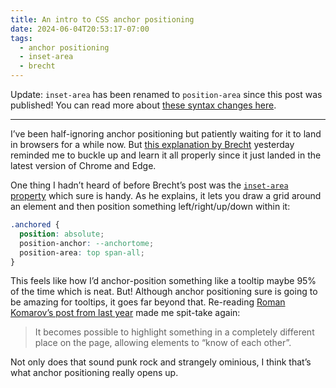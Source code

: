 ```yaml
---
title: An intro to CSS anchor positioning
date: 2024-06-04T20:53:17-07:00
tags:
  - anchor positioning
  - inset-area
  - brecht
---
```


Update: `inset-area` has been renamed to `position-area` since this post was published! You can read more about [these syntax changes here](https://developer.chrome.com/blog/anchor-syntax-changes).

---

I’ve been half-ignoring anchor positioning but patiently waiting for it to land in browsers for a while now. But [this explanation by Brecht](https://utilitybend.com/blog/lets-hang-an-intro-to-css-anchor-positioning-with-basic-examples) yesterday reminded me to buckle up and learn it all properly since it just landed in the latest version of Chrome and Edge.

One thing I hadn’t heard of before Brecht’s post was the [`inset-area` property](https://www.w3.org/TR/css-anchor-position-1/#inset-area) which sure is handy. As he explains, it lets you draw a grid around an element and then position something left/right/up/down within it:

```css
.anchored {
  position: absolute;
  position-anchor: --anchortome;
  position-area: top span-all;
}
```

This feels like how I’d anchor-position something like a tooltip maybe 95% of the time which is neat. But! Although anchor positioning sure is going to be amazing for tooltips, it goes far beyond that. Re-reading [Roman Komarov’s post from last year](https://kizu.dev/anchor-positioning-experiments/) made me spit-take again:

> It becomes possible to highlight something in a completely different place on the page, allowing elements to “know of each other”.

Not only does that sound punk rock and strangely ominious, I think that’s what anchor positioning really opens up.
